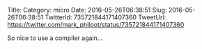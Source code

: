 Title: 
Category: micro
Date: 2016-05-26T06:38:51
Slug: 2016-05-26T06:38:51
TwitterId: 735721844171407360
TweetUrl: https://twitter.com/mark_philpot/status/735721844171407360

So nice to use a compiler again...